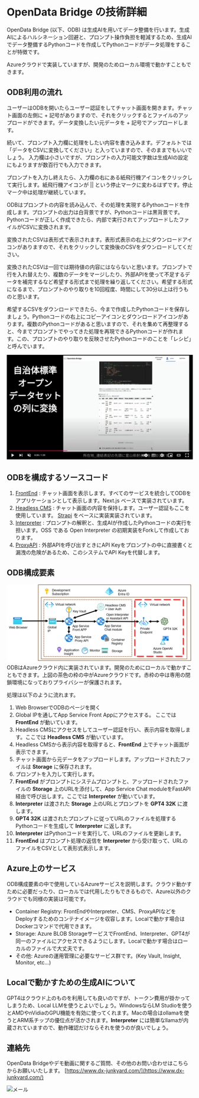 # OpenData Bridge の技術詳細


OpenData Bridge (以下、ODB) は生成AIを用いてデータ整備を行います。生成AIによるハルシネーション回避と、プロンプト操作負担を軽減するため、生成AIでデータ整備するPythonコードを作成してPythonコードがデータ処理をすることが特徴です。

Azureクラウドで実装していますが、開発のためローカル環境で動かすこともできます。

## ODB利用の流れ

ユーザーはODBを開いたらユーザー認証をしてチャット画面を開きます。チャット画面の左側に + 記号がありますので、それをクリックするとファイルのアップロードができます。データ変換したい元データを + 記号でアップロードします。

続いて、プロンプト入力欄に処理をしたい内容を書き込みます。デフォルトでは「データをCSVに変換してください」と入っていますので、そのままでもいいでしょう。
入力欄は小さいですが、プロンプトの入力可能文字数は生成AIの設定にもよりますが数百行でも入力できます。

プロンプトを入力し終えたら、入力欄の右にある紙飛行機アイコンをクリックして実行します。紙飛行機アイコンが || という停止マークに変わるはずです。停止マーク中は処理が継続しています。

ODBはプロンプトの内容を読み込んで、その処理を実現するPythonコードを作成します。プロンプトの出力は白背景ですが、Pythonコードは黒背景です。Pythonコードが正しく作成できたら、内部で実行されてアップロードしたファイルがCSVに変換されます。

変換されたCSVは表形式で表示されます。表形式表示の右上にダウンロードアイコンがありますので、それをクリックして変換後のCSVをダウンロードしてください。

変換されたCSVは一回では期待値の内容にはならないと思います。プロンプトで行を入れ替えたり、複数のデータをマージしたり、外部APIを使って不足するデータを補完するなど希望する形式まで処理を繰り返してください。希望する形式になるまで、プロンプトのやり取りを10回程度、時間にして30分以上は行うものと思います。

希望するCSVをダウンロードできたら、今まで作成したPythonコードを保存しましょう。Pythonコードの右上にコピーアイコンとダウンロードアイコンがあります。複数のPythonコードがあると思いますので、それを集めて再整理すると、今までプロンプトでやってきた処理を再現できるPythonコードが作れます。この、プロンプトのやり取りを反映させたPythonコードのことを「レシピ」と呼んでいます。

[!['ODB利用の流れ'](ODB2023_YouTube.png)](https://www.youtube.com/watch?v=4bQnxkUSlBI)


## ODBを構成するソースコード

1. [FrontEnd](https://github.com/dx-junkyard/opendata-bridge-frontend)
: チャット画面を表示します。すべてのサービスを統合してODBをアプリケーションとして表示します。Next.js ベースで実装されています。
1. [Headless CMS](https://github.com/dx-junkyard/opendata-bridge-cms)
: チャット画面の内容を保持します。ユーザー認証もここを使用しています。 [Strapi](https://strapi.io/) をベースに実装実装されています。
1. [Interpreter](https://github.com/dx-junkyard/fast-api-with-open-interpreter)
: プロンプトの解釈と、生成AIが作成したPythonコードの実行を担います。OSS である Open Interpreter の初期実装をForkして作成しております。
1. [ProxyAPI](https://github.com/dx-junkyard/OpenData-Bridge-proxy-api)
: 外部APIを呼び出すときにAPI Keyをプロンプトの中に直接書くと漏洩の危険があるため、このシステムでAPI Keyを代替します。

## ODB構成要素
![ODB概要図](ODB2023_Azure_Details.png)
ODBはAzureクラウド内に実装されています。開発のためにローカルで動かすこともできます。上図の茶色の枠の中がAzureクラウドです。赤枠の中は専用の閉鎖環境になっておりプライバシーが保護されます。

処理は以下のように流れます。

1. Web BrowserでODBのページを開く
1. Global IPを通してApp Service Front Appにアクセスする。
ここでは **FrontEnd** が動いています。
1. Headless CMSにアクセスをしてユーザー認証を行い、表示内容を取得します。ここでは **Headless CMS** が動いています。
1. Headless CMSから表示内容を取得すると、**FrontEnd** 上でチャット画面が表示できます。
1. チャット画面から元データをアップロードします。アップロードされたファイルは **Storage** に保存されます。
1. プロンプトを入力して実行します。
1. **FrontEnd** がプロンプトにシステムプロンプトと、アップロードされたファイルの **Storage** 上のURLを添付して、App Service Chat moduleをFastAPI経由で呼び出します。ここでは **Interpreter** が動いています。
1. **Interpreter** は渡された **Storage** 上のURLとプロンプトを **GPT4 32K** に渡します。
1. **GPT4 32K** は渡されたプロンプトに従ってURLのファイルを処理するPythonコードを生成して **Interpreter** に返します。
1. **Interpreter** はPythonコードを実行して、URLのファイルを更新します。
1. **FrontEnd** はプロンプト処理の返信を **Interpreter** から受け取って、URLのファイルをCSVとして表形式表示します。

## Azure上のサービス
ODB構成要素の中で使用しているAzureサービスを説明します。クラウド動かすために必要だったり、ローカルでは代用したりもできるもので、Azure以外のクラウドでも同様の実装は可能です。

- Container Registry: FrontEndやInterpreter、CMS、ProxyAPIなどをDeployするためのコンテナイメージを収容します。Localで動かす場合はDockerコマンドで代用できます。
- Storage: Azure BLOB StorageサービスでFrontEnd、Interpreter、GPT4が同一のファイルにアクセスできるようにします。Localで動かす場合はローカルのファイルで大丈夫です。
- その他: Azureの運用管理に必要なサービス群です。(Key Vault, Insight, Monitor, etc...)

## Localで動かすための生成AIについて
GPT4はクラウド上のものを利用しても良いのですが、トークン費用が掛かってしまうため、Local LLMを使うとよいでしょう。WindowsならLM Studioを使うとAMDやnVidiaのGPU機能を有効に使ってくれます。Macの場合はollamaを使うとARM系チップの優位点が活かされます。**Interpreter** には簡単なllamaが内蔵されていますので、動作確認だけならそれを使うのが良いでしょう。


## 連絡先
OpenData Bridgeやデモ動画に関するご質問、その他のお問い合わせはこちらからお願いいたします。
[https://www.dx-junkyard.com/](https://www.dx-junkyard.com/)

![メール](/em_add.png)